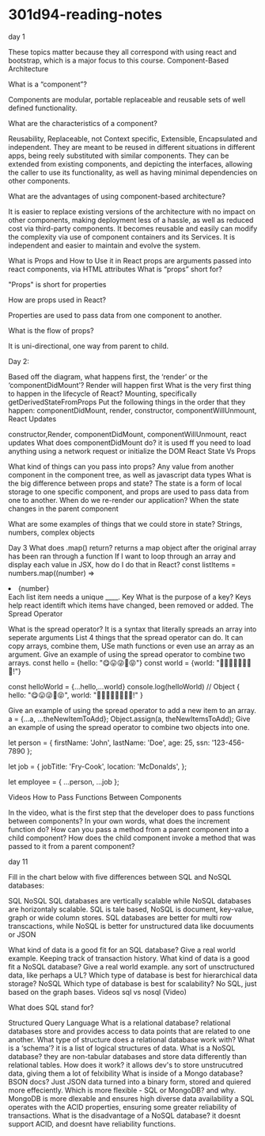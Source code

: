 # 301d94-reading-notes
day 1

These topics matter because they all correspond with using react and bootstrap, which is a major focus to this course. 
Component-Based Architecture

What is a “component”?

Components are modular, portable replaceable and reusable sets of well defined functionality. 

What are the characteristics of a component?

Reusability, Replaceable, not Context specific, Extensible, Encapsulated and independent. They are meant to be reused in different situations in different apps, being reely substituted with similar components. They can be extended from existing components, and depicting the interfaces, allowing the caller to use its functionality, as well as having minimal dependencies on other components. 

What are the advantages of using component-based architecture?

It is easier to replace existing versions of the architecture with no impact on other components, making deployment less of a hassle, as well as reduced cost via third-party components. It becomes reusable and easily can modify the complexity via use of component containers and its Services. It is independent and easier to maintain and evolve the system. 

What is Props and How to Use it in React
props are arguments passed into react components, via HTML attributes 
What is “props” short for?

"Props" is short for properties

How are props used in React?

Properties are used to pass data from one component to another. 

What is the flow of props?

It is uni-directional, one way from parent to child. 



Day 2:

Based off the diagram, what happens first, the ‘render’ or the ‘componentDidMount’?
Render will happen first
What is the very first thing to happen in the lifecycle of React?
Mounting, specifically getDerivedStateFromProps
Put the following things in the order that they happen: componentDidMount, render, constructor, componentWillUnmount, React Updates

constructor,Render, componentDidMount, componentWillUnmount, react updates
What does componentDidMount do?
it is used ff you need to load anything using a network request or initialize the DOM
React State Vs Props

What kind of things can you pass into props?
Any value from another component in the component tree, as well as javascript data types
What is the big difference between props and state?
The state is a form of local storage to one specific component, and props are used to pass data from one to another. 
When do we re-render our application?
When the state changes in the parent component

What are some examples of things that we could store in state?
Strings, numbers, complex objects




Day 3
What does .map() return?
returns a map object after the original array has been ran through a function
If I want to loop through an array and display each value in JSX, how do I do that in React?
const listItems = numbers.map((number) =>
  <li>{number}</li>
Each list item needs a unique ____. 
Key
What is the purpose of a key?
Keys help react identift which items have changed, been removed or added. 
The Spread Operator

What is the spread operator?
It is a syntax that literally spreads an array into seperate arguments 
List 4 things that the spread operator can do.
It can copy arrays, combine them, USe math functions or even use an array as an argument. 
Give an example of using the spread operator to combine two arrays.
const hello = {hello: "😋😛😜🤪😝"}
const world = {world: "🙂🙃😉😊😇🥰😍🤩!"}

const helloWorld = {...hello,...world}
console.log(helloWorld) // Object { hello: "😋😛😜🤪😝", world: "🙂🙃😉😊😇🥰😍🤩!" }

Give an example of using the spread operator to add a new item to an array.
a = {...a, ...theNewItemToAdd}; 
Object.assign(a, theNewItemsToAdd); 
Give an example of using the spread operator to combine two objects into one.

let person = {
  firstName: 'John',
  lastName: 'Doe',
  age: 25,
  ssn: '123-456-7890
};

let job = {
  jobTitle: 'Fry-Cook',
  location: 'McDonalds',
};

let employee = {
  ...person,
  ...job
};


Videos
How to Pass Functions Between Components

In the video, what is the first step that the developer does to pass functions between components?
In your own words, what does the increment function do?
How can you pass a method from a parent component into a child component?
How does the child component invoke a method that was passed to it from a parent component?





day 11

Fill in the chart below with five differences between SQL and NoSQL databases:

SQL	NoSQL
 	 SQL databases are vertically scalable while NoSQL databases are horizontaly scalable. SQL is tale based, NoSQL is document, key-value, graph or wide column stores. SQL databases are better for multi row transcactions, while NoSQL is better for unstructured data like docuuments or JSON
 	 
 	 
 	 
What kind of data is a good fit for an SQL database?
Give a real world example.
Keeping track of transaction history. 
What kind of data is a good fit a NoSQL database?
Give a real world example.
any sort of unsctructured data, like perhaps a UL?
Which type of database is best for hierarchical data storage?
NoSQL
Which type of database is best for scalability?
No SQL, just based on the graph bases. 
Videos
sql vs nosql (Video)

What does SQL stand for?

Structured Query Language
What is a relational database?
relational databases store and provides access to data points that are related to one another. 
What type of structure does a relational database work with?
What is a ‘schema’?
it is a list of logical structures of data. 
What is a NoSQL database?
they are non-tabular databases and store data differently than relational tables. 
How does it work?
it allows dev's to store unstrucutred data, giving them a lot of felxibility
What is inside of a Mongo database?
BSON docs? Just JSON data turned into a binary form, stored and quiered more effeciently. 
Which is more flexible - SQL or MongoDB? and why.
MongoDB is more dlexable and ensures high diverse data availability a SQL operates with the ACID properties, ensuring some greater reliability of transactions. 
What is the disadvantage of a NoSQL database?
it doesnt support ACID, and doesnt have reliability functions. 

